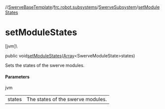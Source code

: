 //[SwerveBaseTemplate](../../../index.md)/[frc.robot.subsystems](../index.md)/[SwerveSubsystem](index.md)/[setModuleStates](set-module-states.md)

# setModuleStates

[jvm]\

public void[setModuleStates](set-module-states.md)([Array](https://kotlinlang.org/api/latest/jvm/stdlib/kotlin/-array/index.html)&lt;SwerveModuleState&gt;states)

Sets the states of the swerve modules.

#### Parameters

jvm

| | |
|---|---|
| states | The states of the swerve modules. |
